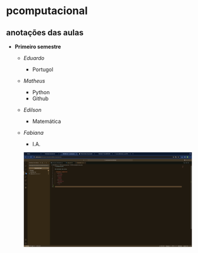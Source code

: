 # pcomputacional

## anotações das aulas

- **Primeiro semestre**
  - *Eduardo*
    - Portugol
  - *Matheus*
    - Python
    - Github
  - *Edilson*
    - Matemática
  - *Fabiana*
    - I.A.

    ![alt text](image.png)